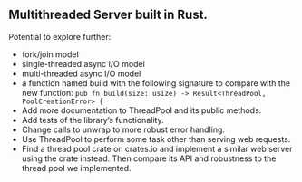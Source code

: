 ## Multithreaded Server built in Rust.

Potential to explore further: 
- fork/join model
- single-threaded async I/O model
- multi-threaded async I/O model
- a function named build with the following signature to compare with the new function:
```pub fn build(size: usize) -> Result<ThreadPool, PoolCreationError> {```
- Add more documentation to ThreadPool and its public methods.
- Add tests of the library’s functionality.
- Change calls to unwrap to more robust error handling.
- Use ThreadPool to perform some task other than serving web requests.
- Find a thread pool crate on crates.io and implement a similar web server using the crate instead. Then compare its API and robustness to the thread pool we implemented.

